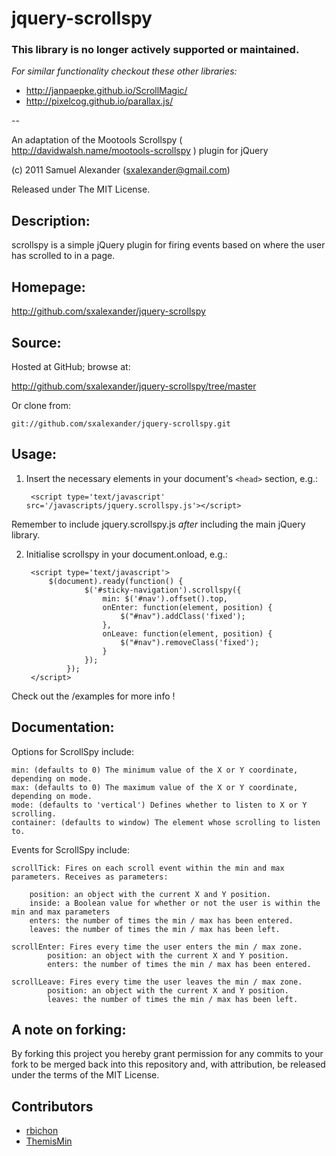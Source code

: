 # jquery-scrollspy

### This library is no longer actively supported or maintained.  
*For similar functionality checkout these other libraries:*
 * http://janpaepke.github.io/ScrollMagic/
 * http://pixelcog.github.io/parallax.js/

--

An adaptation of the Mootools Scrollspy ( http://davidwalsh.name/mootools-scrollspy ) plugin for jQuery

(c) 2011 Samuel Alexander (sxalexander@gmail.com)

Released under The MIT License.

## Description:

scrollspy is a simple jQuery plugin for firing events based on where the user has scrolled to in a page.


## Homepage:

http://github.com/sxalexander/jquery-scrollspy

## Source:

Hosted at GitHub; browse at:

  http://github.com/sxalexander/jquery-scrollspy/tree/master

Or clone from:

    git://github.com/sxalexander/jquery-scrollspy.git

## Usage:

1. Insert the necessary elements in your document's `<head>` section, e.g.:
   
        <script type='text/javascript' src='/javascripts/jquery.scrollspy.js'></script>

 Remember to include jquery.scrollspy.js *after* including the main jQuery library.

2. Initialise scrollspy in your document.onload, e.g.:

        <script type='text/javascript'>
	        $(document).ready(function() {
        			$('#sticky-navigation').scrollspy({
    					min: $('#nav').offset().top,
    					onEnter: function(element, position) {
    						$("#nav").addClass('fixed');
    					},
    					onLeave: function(element, position) {
    						$("#nav").removeClass('fixed');
    					}
        			});
        		});
        </script>

Check out the /examples for more info !

## Documentation:

Options for ScrollSpy include:

    min: (defaults to 0) The minimum value of the X or Y coordinate, depending on mode.
    max: (defaults to 0) The maximum value of the X or Y coordinate, depending on mode.
    mode: (defaults to 'vertical') Defines whether to listen to X or Y scrolling.
    container: (defaults to window) The element whose scrolling to listen to.

Events for ScrollSpy include:

    scrollTick: Fires on each scroll event within the min and max parameters. Receives as parameters:
    
        position: an object with the current X and Y position.
        inside: a Boolean value for whether or not the user is within the min and max parameters
        enters: the number of times the min / max has been entered.
        leaves: the number of times the min / max has been left.
    
    scrollEnter: Fires every time the user enters the min / max zone.
            position: an object with the current X and Y position.
            enters: the number of times the min / max has been entered.
    
    scrollLeave: Fires every time the user leaves the min / max zone.
            position: an object with the current X and Y position.
            leaves: the number of times the min / max has been left.


## A note on forking:

By forking this project you hereby grant permission for any commits to your fork to be
merged back into this repository and, with attribution, be released under the terms of
the MIT License.

## Contributors

*  [rbichon](https://github.com/rbichon)
*  [ThemisMin](https://github.com/ThemisMin)
